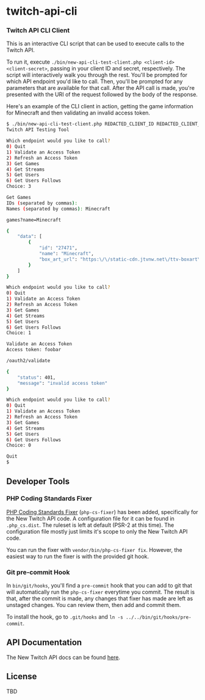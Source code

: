 # twitch-api-cli

### Twitch API CLI Client

This is an interactive CLI script that can be used to execute calls to the Twitch API.

To run it, execute `./bin/new-api-cli-test-client.php <client-id> <client-secret>`, passing in your client ID and secret, respectively. The script will interactively walk you through the rest. You'll be prompted for which API endpoint you'd like to call. Then, you'll be prompted for any parameters that are available for that call. After the API call is made, you're presented with the URI of the request followed by the body of the response.

Here's an example of the CLI client in action, getting the game information for Minecraft and then validating an invalid access token.

```bash
$ ./bin/new-api-cli-test-client.php REDACTED_CLIENT_ID REDACTED_CLIENT_SECRET
Twitch API Testing Tool

Which endpoint would you like to call?
0) Quit
1) Validate an Access Token
2) Refresh an Access Token
3) Get Games
4) Get Streams
5) Get Users
6) Get Users Follows
Choice: 3

Get Games
IDs (separated by commas):
Names (separated by commas): Minecraft

games?name=Minecraft

{
    "data": [
        {
            "id": "27471",
            "name": "Minecraft",
            "box_art_url": "https:\/\/static-cdn.jtvnw.net\/ttv-boxart\/Minecraft-{width}x{height}.jpg"
        }
    ]
}

Which endpoint would you like to call?
0) Quit
1) Validate an Access Token
2) Refresh an Access Token
3) Get Games
4) Get Streams
5) Get Users
6) Get Users Follows
Choice: 1

Validate an Access Token
Access token: foobar

/oauth2/validate

{
    "status": 401,
    "message": "invalid access token"
}

Which endpoint would you like to call?
0) Quit
1) Validate an Access Token
2) Refresh an Access Token
3) Get Games
4) Get Streams
5) Get Users
6) Get Users Follows
Choice: 0

Quit
$
```

## Developer Tools

### PHP Coding Standards Fixer

[PHP Coding Standards Fixer](https://cs.sensiolabs.org/) (`php-cs-fixer`) has been added, specifically for the New Twitch API code. A configuration file for it can be found in `.php_cs.dist`. The ruleset is left at default (PSR-2 at this time). The configuration file mostly just limits it's scope to only the New Twitch API code.

You can run the fixer with `vendor/bin/php-cs-fixer fix`. However, the easiest way to run the fixer is with the provided git hook.

### Git pre-commit Hook

In `bin/git/hooks`, you'll find a `pre-commit` hook that you can add to git that will automatically run the `php-cs-fixer` everytime you commit. The result is that, after the commit is made, any changes that fixer has made are left as unstaged changes. You can review them, then add and commit them.

To install the hook, go to `.git/hooks` and `ln -s ../../bin/git/hooks/pre-commit`.

## API Documentation

The New Twitch API docs can be found [here](https://dev.twitch.tv/docs/api/).

## License

TBD
